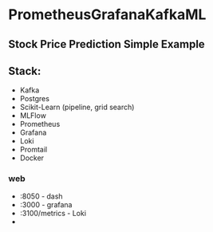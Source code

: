 # PrometheusGrafanaKafkaML

## Stock Price Prediction Simple Example

## Stack: 
- Kafka
- Postgres
- Scikit-Learn (pipeline, grid search)
- MLFlow
- Prometheus
- Grafana
- Loki
- Promtail
- Docker


### web
- :8050 - dash
- :3000 - grafana
- :3100/metrics - Loki
- 